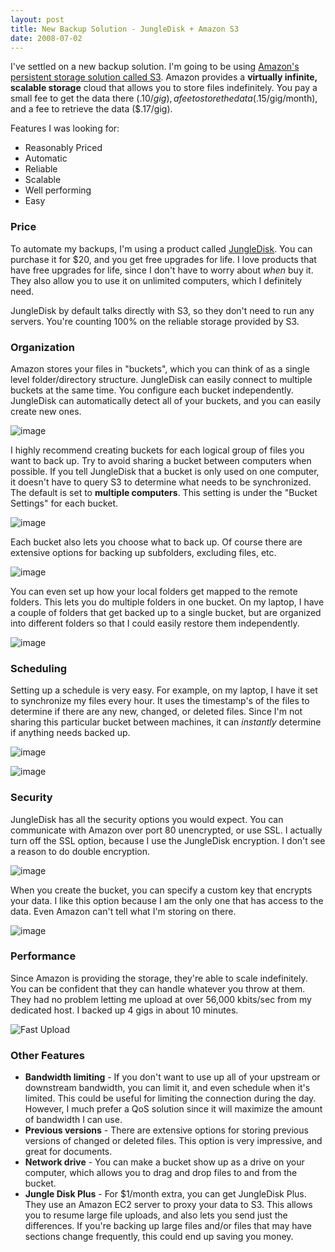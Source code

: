 ```yaml
---
layout: post
title: New Backup Solution - JungleDisk + Amazon S3
date: 2008-07-02
---
```


I've settled on a new backup solution. I'm going to be using [Amazon's persistent storage solution called S3](http://www.amazon.com/gp/browse.html?node=16427261). Amazon provides a **virtually infinite, scalable storage** cloud that allows you to store files indefinitely. You pay a small fee to get the data there ($.10/gig), a fee to store the data ($.15/gig/month), and a fee to retrieve the data ($.17/gig).

Features I was looking for:

*   Reasonably Priced
*   Automatic
*   Reliable
*   Scalable
*   Well performing
*   Easy  

### Price

To automate my backups, I'm using a product called [JungleDisk](http://www.jungledisk.com/). You can purchase it for $20, and you get free upgrades for life. I love products that have free upgrades for life, since I don't have to worry about _when_ buy it. They also allow you to use it on unlimited computers, which I definitely need.

JungleDisk by default talks directly with S3, so they don't need to run any servers. You're counting 100% on the reliable storage provided by S3.

### Organization

Amazon stores your files in &quot;buckets&quot;, which you can think of as a single level folder/directory structure. JungleDisk can easily connect to multiple buckets at the same time. You configure each bucket independently. JungleDisk can automatically detect all of your buckets, and you can easily create new ones.

![image](image1.png) 

I highly recommend creating buckets for each logical group of files you want to back up. Try to avoid sharing a bucket between computers when possible. If you tell JungleDisk that a bucket is only used on one computer, it doesn't have to query S3 to determine what needs to be synchronized. The default is set to **multiple computers**. This setting is under the &quot;Bucket Settings&quot; for each bucket.

![image](image2.png) 

Each bucket also lets you choose what to back up. Of course there are extensive options for backing up subfolders, excluding files, etc.

![image](image3.png)

You can even set up how your local folders get mapped to the remote folders. This lets you do multiple folders in one bucket. On my laptop, I have a couple of folders that get backed up to a single bucket, but are organized into different folders so that I could easily restore them independently.

![image](image4.png) 

### Scheduling

Setting up a schedule is very easy. For example, on my laptop, I have it set to synchronize my files every hour. It uses the timestamp's of the files to determine if there are any new, changed, or deleted files. Since I'm not sharing this particular bucket between machines, it can _instantly_ determine if anything needs backed up.

![image](image5.png) 

![image](image6.png) 

### Security

JungleDisk has all the security options you would expect. You can communicate with Amazon over port 80 unencrypted, or use SSL. I actually turn off the SSL option, because I use the JungleDisk encryption. I don't see a reason to do double encryption.

![image](image7.png)

When you create the bucket, you can specify a custom key that encrypts your data. I like this option because I am the only one that has access to the data. Even Amazon can't tell what I'm storing on there.

![image](image8.png) 

### Performance

Since Amazon is providing the storage, they're able to scale indefinitely. You can be confident that they can handle whatever you throw at them. They had no problem letting me upload at over 56,000 kbits/sec from my dedicated host. I backed up 4 gigs in about 10 minutes.

![Fast Upload](fast-upload.png) 

### Other Features

*   **Bandwidth limiting** - If you don't want to use up all of your upstream or downstream bandwidth, you can limit it, and even schedule when it's limited. This could be useful for limiting the connection during the day. However, I much prefer a QoS solution since it will maximize the amount of bandwidth I can use.
*   **Previous versions** - There are extensive options for storing previous versions of changed or deleted files. This option is very impressive, and great for documents.
*   **Network drive** - You can make a bucket show up as a drive on your computer, which allows you to drag and drop files to and from the bucket.
*   **Jungle Disk Plus** - For $1/month extra, you can get JungleDisk Plus. They use an Amazon EC2 server to proxy your data to S3\. This allows you to resume large file uploads, and also lets you send just the differences. If you're backing up large files and/or files that may have sections change frequently, this could end up saving you money.